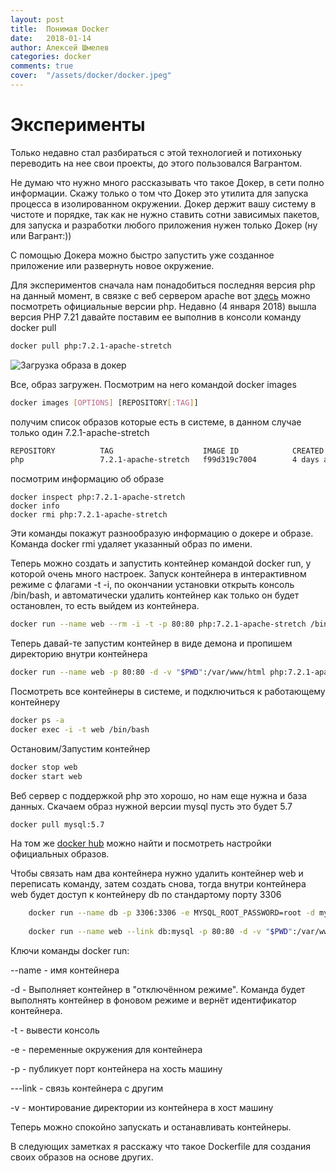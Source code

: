 ```yaml
---
layout: post
title:  Понимая Docker
date:   2018-01-14
author: Алексей Шмелев
categories: docker
comments: true
cover:  "/assets/docker/docker.jpeg"
---
```


# Эксперименты

Только недавно стал разбираться с этой технологией и потихоньку переводить на нее свои проекты, до этого пользовался Вагрантом.

Не думаю что нужно много рассказывать что такое Докер, в сети полно информации. 
Скажу только о том что Докер это утилита для запуска процесса в изолированном окружении.
Докер держит вашу систему в чистоте и порядке, так как не нужно ставить сотни зависимых пакетов, для запуска и разработки любого приложения нужен только Докер (ну или Вагрант:))

С помощью Докера можно быстро запустить уже созданное приложение или развернуть новое окружение.

Для экспериментов сначала нам понадобиться последняя версия php на данный момент, в связке с веб сервером apache
вот [здесь](https://hub.docker.com/_/php/) можно посмотреть официальные версии php. Недавно (4 января 2018) вышла версия PHP 7.21 давайте поставим ее выполнив в консоли команду docker pull

~~~bash
docker pull php:7.2.1-apache-stretch
~~~

![Загрузка образа в докер](https://lexusalex.github.io/assets/docker/docker-download-image.png "Загрузка образа в докер")

Все, образ загружен. Посмотрим на него командой docker images

~~~bash
docker images [OPTIONS] [REPOSITORY[:TAG]]
~~~

получим список образов которые есть в системе, в данном случае только один 7.2.1-apache-stretch

~~~bash
REPOSITORY          TAG                    IMAGE ID            CREATED             SIZE
php                 7.2.1-apache-stretch   f99d319c7004        4 days ago          377MB
~~~

посмотрим информацию об образе

~~~shell
docker inspect php:7.2.1-apache-stretch
docker info
docker rmi php:7.2.1-apache-stretch
~~~

Эти команды покажут разнообразую информацию о докере и образе. 
Команда docker rmi удаляет указанный образ по имени.

Теперь можно создать и запустить контейнер командой docker run, у которой очень много настроек. 
Запуск контейнера в интерактивном режиме с флагами -t -i, по окончании установки открыть консоль /bin/bash, и автоматически удалить контейнер как только он будет остановлен, то есть выйдем из контейнера.

~~~bash
docker run --name web --rm -i -t -p 80:80 php:7.2.1-apache-stretch /bin/bash
~~~
Теперь давай-те запустим контейнер в виде демона и пропишем директорию внутри контейнера

~~~bash
docker run --name web -p 80:80 -d -v "$PWD":/var/www/html php:7.2.1-apache-stretch
~~~

Посмотреть все контейнеры в системе, и подключиться к работающему контейнеру

~~~bash
docker ps -a
docker exec -i -t web /bin/bash
~~~

Остановим/Запустим контейнер 

~~~bash
docker stop web
docker start web
~~~

Веб сервер с поддержкой php это хорошо, но нам еще нужна и база данных. Скачаем образ нужной версии mysql пусть это будет 5.7

~~~bash
docker pull mysql:5.7
~~~
На том же [docker hub](https://hub.docker.com/) можно найти и посмотреть настройки официальных образов.

Чтобы связать нам два контейнера нужно удалить контейнер web и переписать команду, затем создать снова, тогда внутри контейнера web будет доступ к контейнеру db по стандартому порту 3306

~~~bash
    docker run --name db -p 3306:3306 -e MYSQL_ROOT_PASSWORD=root -d mysql:5.7
    
    docker run --name web --link db:mysql -p 80:80 -d -v "$PWD":/var/www/html php:7.2.1-apache-stretch
~~~
Ключи команды docker run:

--name - имя контейнера

-d - Выполняет контейнер в "отключённом режиме". Команда будет выполнять контейнер в фоновом режиме и вернёт идентификатор контейнера.

-t - вывести консоль

-e - переменные окружения для контейнера

-p - публикует порт контейнера на хость машину

---link - связь контейнера с другим

-v - монтирование директории из контейнера в хост машину

Теперь можно спокойно запускать и останавливать контейнеры.

В следующих заметках я расскажу что такое Dockerfile для создания своих образов на основе других.